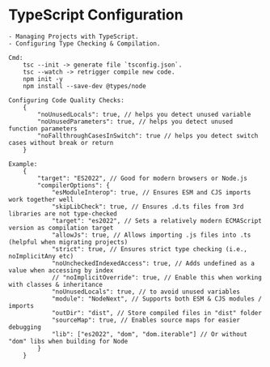 # TypeScript Configuration
    - Managing Projects with TypeScript.
    - Configuring Type Checking & Compilation.

    Cmd:
        tsc --init -> generate file `tsconfig.json`.
        tsc --watch -> retrigger compile new code.
        npm init -y  
        npm install --save-dev @types/node
    
    Configuring Code Quality Checks:
        {
            "noUnusedLocals": true, // helps you detect unused variable
            "noUnusedParameters": true, // helps you detect unused function parameters
            "noFallthroughCasesInSwitch": true // helps you detect switch cases without break or return
        }

    Example:
        {
            "target": "ES2022", // Good for modern browsers or Node.js
            "compilerOptions": {
                "esModuleInterop": true, // Ensures ESM and CJS imports work together well
                "skipLibCheck": true, // Ensures .d.ts files from 3rd libraries are not type-checked
                "target": "es2022", // Sets a relatively modern ECMAScript version as compilation target
                "allowJs": true, // Allows importing .js files into .ts (helpful when migrating projects)
                "strict": true, // Ensures strict type checking (i.e., noImplicitAny etc)
                "noUncheckedIndexedAccess": true, // Adds undefined as a value when accessing by index
                // "noImplicitOverride": true, // Enable this when working with classes & inheritance
                "noUnusedLocals": true, // to avoid unused variables
                "module": "NodeNext", // Supports both ESM & CJS modules / imports
                "outDir": "dist", // Store compiled files in "dist" folder
                "sourceMap": true, // Enables source maps for easier debugging
                "lib": ["es2022", "dom", "dom.iterable"] // Or without "dom" libs when building for Node
            }
        }
